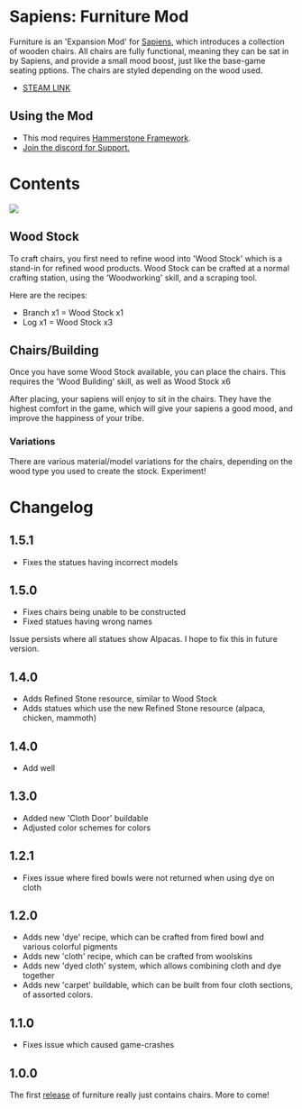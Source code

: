 # Sapiens: Furniture Mod

Furniture is an 'Expansion Mod' for [Sapiens](https://www.playsapiens.com/), which introduces a collection of wooden chairs. All chairs are fully functional, meaning they can be sat in by Sapiens, and provide a small mood
boost, just like the base-game seating pptions. The chairs are styled depending on the wood used.

- [STEAM LINK](https://steamcommunity.com/sharedfiles/filedetails/?id=2966227716)

## Using the Mod

- This mod requires [Hammerstone Framework](https://steamcommunity.com/sharedfiles/filedetails/?id=2840825226).
- [Join the discord for Support.](https://discord.gg/WnN8hj2Fyg)

# Contents

![](assets/screenshot.png)

## Wood Stock

To craft chairs, you first need to refine wood into 'Wood Stock' which is a stand-in for refined wood products. Wood Stock can be crafted at a normal crafting station, using the 'Woodworking' skill, and a scraping tool.

Here are the recipes:

- Branch x1 = Wood Stock x1
- Log x1 = Wood Stock x3

## Chairs/Building

Once you have some Wood Stock available, you can place the chairs. This requires the 'Wood Building' skill, as well as Wood Stock x6

After placing, your sapiens will enjoy to sit in the chairs. They have the highest comfort in the game, which will give your sapiens a good mood, and improve the happiness of your tribe.

### Variations

There are various material/model variations for the chairs, depending on the wood type you used to create the stock. Experiment!

# Changelog

## 1.5.1

 - Fixes the statues having incorrect models
 
## 1.5.0

 - Fixes chairs being unable to be constructed
 - Fixed statues having wrong names

Issue persists where all statues show Alpacas. I hope to fix this in future version.

## 1.4.0

- Adds Refined Stone resource, similar to Wood Stock
- Adds statues which use the new Refined Stone resource (alpaca, chicken, mammoth)

## 1.4.0

- Add well

## 1.3.0

- Added new 'Cloth Door' buildable
- Adjusted color schemes for colors

## 1.2.1

- Fixes issue where fired bowls were not returned when using dye on cloth

## 1.2.0

- Adds new 'dye' recipe, which can be crafted from fired bowl and various colorful pigments
- Adds new 'cloth' recipe, which can be crafted from woolskins
- Adds new 'dyed cloth' system, which allows combining cloth and dye together
- Adds new 'carpet' buildable, which can be built from four cloth sections, of assorted colors.

## 1.1.0

- Fixes issue which caused game-crashes

## 1.0.0

The first [release](https://github.com/SirLich/sapiens-furniture/releases/tag/1.0.0) of furniture really just contains chairs. More to come!
